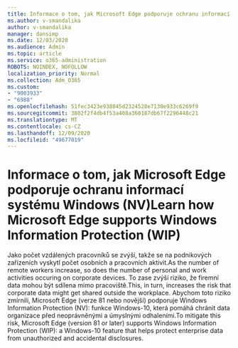 ```yaml
---
title: Informace o tom, jak Microsoft Edge podporuje ochranu informací systému Windows (NV)
ms.author: v-smandalika
author: v-smandalika
manager: dansimp
ms.date: 12/03/2020
ms.audience: Admin
ms.topic: article
ms.service: o365-administration
ROBOTS: NOINDEX, NOFOLLOW
localization_priority: Normal
ms.collection: Adm_O365
ms.custom:
- "9003933"
- "6988"
ms.openlocfilehash: 51fec3423e938045d2324528e7130e933c6269f9
ms.sourcegitcommit: 3802f2f4db4f53a408a360187db67f2296448c21
ms.translationtype: MT
ms.contentlocale: cs-CZ
ms.lasthandoff: 12/09/2020
ms.locfileid: "49677019"
---
```

# <a name="learn-how-microsoft-edge-supports-windows-information-protection-wip"></a><span data-ttu-id="e3681-102">Informace o tom, jak Microsoft Edge podporuje ochranu informací systému Windows (NV)</span><span class="sxs-lookup"><span data-stu-id="e3681-102">Learn how Microsoft Edge supports Windows Information Protection (WIP)</span></span>

<span data-ttu-id="e3681-103">Jako počet vzdálených pracovníků se zvýší, takže se na podnikových zařízeních vyskytl počet osobních a pracovních aktivit.</span><span class="sxs-lookup"><span data-stu-id="e3681-103">As the number of remote workers increase, so does the number of personal and work activities occuring on corporate devices.</span></span> <span data-ttu-id="e3681-104">To zase zvýší riziko, že firemní data mohou být sdílena mimo pracoviště.</span><span class="sxs-lookup"><span data-stu-id="e3681-104">This, in turn, increases the risk that corporate data might get shared outside the workplace.</span></span> <span data-ttu-id="e3681-105">Abychom toto riziko zmírnili, Microsoft Edge (verze 81 nebo novější) podporuje Windows Information Protection (NV): funkce Windows-10, která pomáhá chránit data organizace před neoprávněnými a úmyslnými odhaleními.</span><span class="sxs-lookup"><span data-stu-id="e3681-105">To mitigate this risk, Microsoft Edge (version 81 or later) supports Windows Information Protection (WIP): a Windows-10 feature that helps protect enterprise data from unauthorized and accidental disclosures.</span></span>
